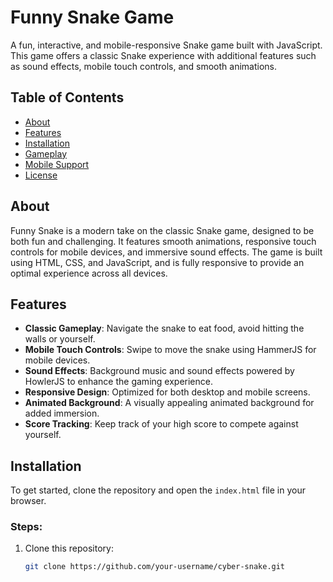 # Funny Snake Game

A fun, interactive, and mobile-responsive Snake game built with JavaScript. This game offers a classic Snake experience with additional features such as sound effects, mobile touch controls, and smooth animations.

## Table of Contents

- [About](#about)
- [Features](#features)
- [Installation](#installation)
- [Gameplay](#gameplay)
- [Mobile Support](#mobile-support)
- [License](#license)

## About

Funny Snake is a modern take on the classic Snake game, designed to be both fun and challenging. It features smooth animations, responsive touch controls for mobile devices, and immersive sound effects. The game is built using HTML, CSS, and JavaScript, and is fully responsive to provide an optimal experience across all devices.

## Features

- **Classic Gameplay**: Navigate the snake to eat food, avoid hitting the walls or yourself.
- **Mobile Touch Controls**: Swipe to move the snake using HammerJS for mobile devices.
- **Sound Effects**: Background music and sound effects powered by HowlerJS to enhance the gaming experience.
- **Responsive Design**: Optimized for both desktop and mobile screens.
- **Animated Background**: A visually appealing animated background for added immersion.
- **Score Tracking**: Keep track of your high score to compete against yourself.

## Installation

To get started, clone the repository and open the `index.html` file in your browser.

### Steps:

1. Clone this repository:
   ```bash
   git clone https://github.com/your-username/cyber-snake.git
